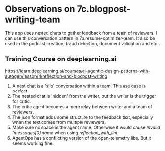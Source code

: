 # Observations on 7c.blogpost-writing-team

This app uses nested chats to gather feedback from a team of reviewers. I can use this conversation pattern in 7b.resume-optimizer-team.
It also be used in the podcast creation, fraud detection, document validation and etc..

## Training Course on deeplearning.ai

<https://learn.deeplearning.ai/courses/ai-agentic-design-patterns-with-autogen/lesson/4/reflection-and-blogpost-writing>

1. A nest chat is a 'silo' conversation within a team. This use case is perfect.
2. The nested chat is 'hidden' from the writer, but the writer is the trigger for critic.
3. The critic agent becomes a mere relay between writer and a team of reviewers.
4. The json format adds some structure to the feedback text, especially when the text comes from multiple reviewers.
5. Make sure no space is the agent name. Otherwise it would cause *Invalid 'messages[0].name* when using *reflection_with_llm*.
6. AgentOps has a conflicting version of the open-telemetry libs. But it seems working fine.

